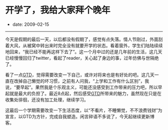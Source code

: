 # 开学了，我给大家拜个晚年

- date: 2009-02-15

--------------------------


今天是假期的最后一天，以后都没有假期了，感觉有点失落。情人节刚过，外面刮着大风，从被窝中转出来时完全没有就要开学的状态。看着窗外，学生们陆陆续续地回来，“我已经不能再这样下去了”。这一个月中过的还是几年前的生活，这几天已经慢慢回归了twitter，看起了reader，关心起了身边的事，过年仿佛与世隔绝了。

看了一点[GTD](http://www.gtdlife.cn/)，觉得需要改变一下自己，或许对将来也是有好处的吧。这几天一直在改掉自己懒觉的坏习惯，之前有人问我，“上学和工作有什么区别”，我说，“要早起”。果然我是个乐观主义，可能还没感受到工作带来的压力吧，所以早起就是最大的负担了。最近8点起，然后感受[GTD](http://www.gtdlife.cn/)所带来的魅力，虽然现在只是在收集处徘徊，还没有加工处理，继续学习。

这最后一个学期需要改变一下生活态度，以“不看片，不睡懒觉，不不浪费钱财”为宣言，以GTD为方针，完成自我塑造。闲言碎语不多说了，今天起继续更新博客。




